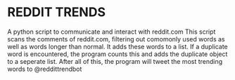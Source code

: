 REDDIT TRENDS
============

A python script to communicate and interact with reddit.com
This script scans the comments of reddit.com, filtering out comomonly used words as well as words longer than normal. It adds these words to a list. If a duplicate word is encountered, the program counts this and adds the duplicate object to a seperate list. 
After all of this, the program will tweet the most trending words to @reddittrendbot
